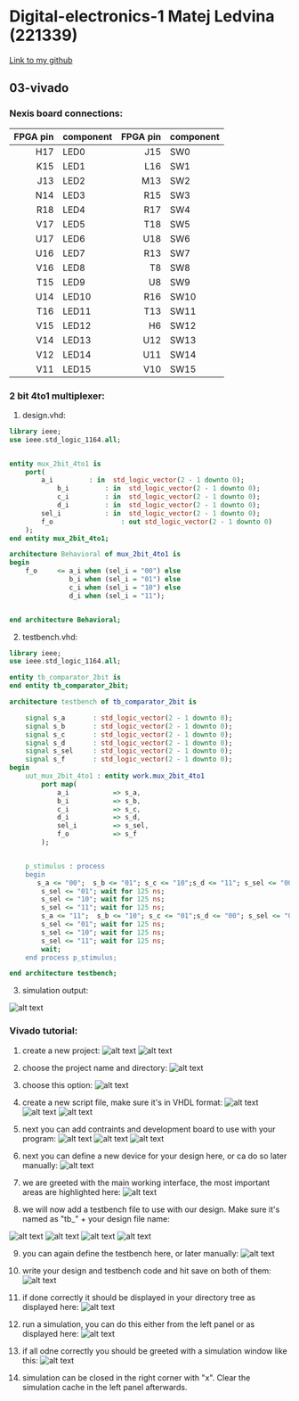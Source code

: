 # Digital-electronics-1 Matej Ledvina (221339)
[Link to my github](https://github.com/Ledvuk/Digital-electronics-1/)
## 03-vivado
### Nexis board connections:

| FPGA pin | component | FPGA pin | component |
| --------:|:--------- | --------:|:--------- |
|H17|LED0|J15|SW0|
|K15|LED1|L16|SW1|
|J13|LED2|M13|SW2|
|N14|LED3|R15|SW3|
|R18|LED4|R17|SW4|
|V17|LED5|T18|SW5|
|U17|LED6|U18|SW6|
|U16|LED7|R13|SW7|
|V16|LED8|T8|SW8|
|T15|LED9|U8|SW9|
|U14|LED10|R16|SW10|
|T16|LED11|T13|SW11|
|V15|LED12|H6|SW12|
|V14|LED13|U12|SW13|
|V12|LED14|U11|SW14|
|V11|LED15|V10|SW15|

### 2 bit 4to1 multiplexer:

1. design.vhd:

```vhdl
library ieee;
use ieee.std_logic_1164.all;


entity mux_2bit_4to1 is
    port(
		a_i			: in  std_logic_vector(2 - 1 downto 0);
        	b_i			: in  std_logic_vector(2 - 1 downto 0);
       		c_i			: in  std_logic_vector(2 - 1 downto 0);
        	d_i			: in  std_logic_vector(2 - 1 downto 0);
 		sel_i			: in  std_logic_vector(2 - 1 downto 0);
 		f_o             	: out std_logic_vector(2 - 1 downto 0)
    );
end entity mux_2bit_4to1;

architecture Behavioral of mux_2bit_4to1 is
begin
	f_o     <= a_i when (sel_i = "00") else
	           b_i when (sel_i = "01") else
	           c_i when (sel_i = "10") else
	           d_i when (sel_i = "11");


end architecture Behavioral;
```

2. testbench.vhd:
```vhdl
library ieee;
use ieee.std_logic_1164.all;

entity tb_comparator_2bit is
end entity tb_comparator_2bit;

architecture testbench of tb_comparator_2bit is

    signal s_a       : std_logic_vector(2 - 1 downto 0);
    signal s_b       : std_logic_vector(2 - 1 downto 0);
    signal s_c       : std_logic_vector(2 - 1 downto 0);
    signal s_d       : std_logic_vector(2 - 1 downto 0);
    signal s_sel     : std_logic_vector(2 - 1 downto 0);
    signal s_f       : std_logic_vector(2 - 1 downto 0);
begin
    uut_mux_2bit_4to1 : entity work.mux_2bit_4to1
        port map(
            a_i           => s_a,
            b_i           => s_b,
            c_i           => s_c,
            d_i           => s_d,
            sel_i         => s_sel,
            f_o           => s_f
        );


    p_stimulus : process
    begin    
       s_a <= "00";  s_b <= "01"; s_c <= "10";s_d <= "11"; s_sel <= "00"; wait for 125 ns;
        s_sel <= "01"; wait for 125 ns;
        s_sel <= "10"; wait for 125 ns;
        s_sel <= "11"; wait for 125 ns;
        s_a <= "11";  s_b <= "10"; s_c <= "01";s_d <= "00"; s_sel <= "00"; wait for 125 ns;
        s_sel <= "01"; wait for 125 ns;
        s_sel <= "10"; wait for 125 ns;
        s_sel <= "11"; wait for 125 ns;
        wait;
    end process p_stimulus;

end architecture testbench;
```

3. simulation output:

![alt text](https://github.com/Ledvuk/Digital-electronics-1/blob/main/Labs/03-vivado/sim1.png)

### Vivado tutorial:
1. create a new project:
![alt text](https://github.com/Ledvuk/Digital-electronics-1/blob/main/Labs/03-vivado/tutorial/vivado1.png)
![alt text](https://github.com/Ledvuk/Digital-electronics-1/blob/main/Labs/03-vivado/tutorial/vivado2.png)

2. choose the project name and directory:
![alt text](https://github.com/Ledvuk/Digital-electronics-1/blob/main/Labs/03-vivado/tutorial/vivado3.png)

3. choose this option:
![alt text](https://github.com/Ledvuk/Digital-electronics-1/blob/main/Labs/03-vivado/tutorial/vivado4.png)

4. create a new script file, make sure it's in VHDL format:
![alt text](https://github.com/Ledvuk/Digital-electronics-1/blob/main/Labs/03-vivado/tutorial/vivado5.png)
![alt text](https://github.com/Ledvuk/Digital-electronics-1/blob/main/Labs/03-vivado/tutorial/vivado6.png)
![alt text](https://github.com/Ledvuk/Digital-electronics-1/blob/main/Labs/03-vivado/tutorial/vivado7.png)

5. next you can add contraints and development board to use with your program:
![alt text](https://github.com/Ledvuk/Digital-electronics-1/blob/main/Labs/03-vivado/tutorial/vivado8.png)
![alt text](https://github.com/Ledvuk/Digital-electronics-1/blob/main/Labs/03-vivado/tutorial/vivado9.png)
![alt text](https://github.com/Ledvuk/Digital-electronics-1/blob/main/Labs/03-vivado/tutorial/vivado10.png)

6. next you can define a new device for your design here, or ca do so later manually:
![alt text](https://github.com/Ledvuk/Digital-electronics-1/blob/main/Labs/03-vivado/tutorial/vivado11.png)

7. we are greeted with the main working interface, the most important areas are highlighted here:
![alt text](https://github.com/Ledvuk/Digital-electronics-1/blob/main/Labs/03-vivado/tutorial/vivado12.png)

8. we will now add a testbench file to use with our design. Make sure it's named as "tb_" + your design file name:

![alt text](https://github.com/Ledvuk/Digital-electronics-1/blob/main/Labs/03-vivado/tutorial/vivado13.png)
![alt text](https://github.com/Ledvuk/Digital-electronics-1/blob/main/Labs/03-vivado/tutorial/vivado14.png)
![alt text](https://github.com/Ledvuk/Digital-electronics-1/blob/main/Labs/03-vivado/tutorial/vivado15.png)
![alt text](https://github.com/Ledvuk/Digital-electronics-1/blob/main/Labs/03-vivado/tutorial/vivado16.png)

9. you can again define the testbench here, or later manually:
![alt text](https://github.com/Ledvuk/Digital-electronics-1/blob/main/Labs/03-vivado/tutorial/vivado17.png)

10. write your design and testbench code and hit save on both of them:
![alt text](https://github.com/Ledvuk/Digital-electronics-1/blob/main/Labs/03-vivado/tutorial/vivado18.png)

11. if done correctly it should be displayed in your directory tree as displayed here:
![alt text](https://github.com/Ledvuk/Digital-electronics-1/blob/main/Labs/03-vivado/tutorial/vivado19.png)

12. run a simulation, you can do this either from the left panel or as displayed here:
![alt text](https://github.com/Ledvuk/Digital-electronics-1/blob/main/Labs/03-vivado/tutorial/vivado20.png)

13. if all odne correctly you should be greeted with a simulation window like this:
![alt text](https://github.com/Ledvuk/Digital-electronics-1/blob/main/Labs/03-vivado/tutorial/vivado21.png)

14. simulation can be closed in the right corner with "x". Clear the simulation cache in the left panel afterwards.